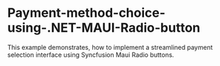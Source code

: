 # Payment-method-choice-using-.NET-MAUI-Radio-button
This example demonstrates, how to implement a streamlined payment selection interface using Syncfusion Maui Radio buttons. 
